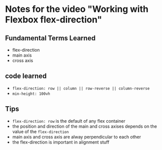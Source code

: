 # Notes for the video "**Working with Flexbox flex-direction**"

## Fundamental Terms Learned
- flex-direction
- main axis
- cross axis

## code learned
- `flex-direction: row || column || row-reverse || column-reverse`
- `min-height: 100vh`

## Tips
- `flex-direction: row` is the default of any flex container
- the position and direction of the main and cross axises depends on the value of the `flex-direction`
- main axis and cross axis are alway perpendicular to each other
- the flex-direction is important in alignment stuff
